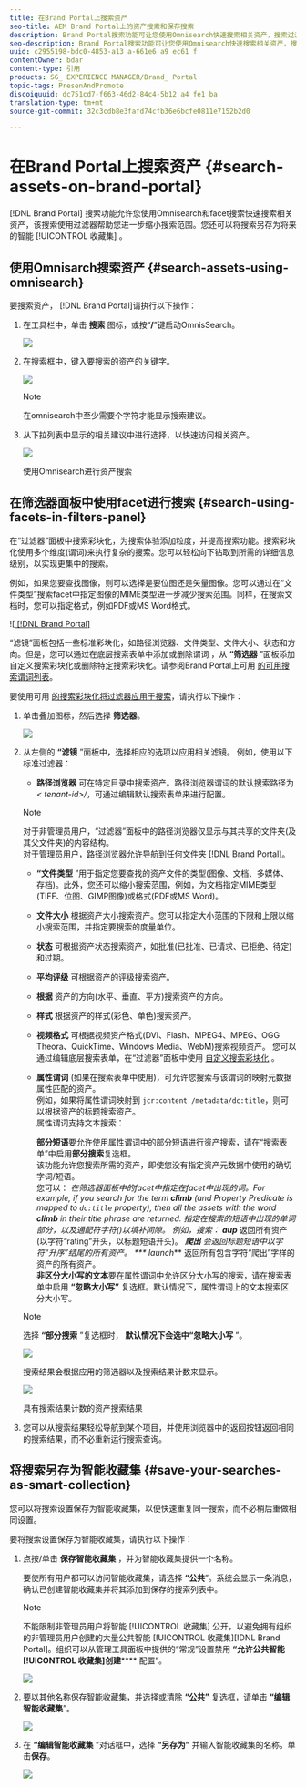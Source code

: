 ```yaml
---
title: 在Brand Portal上搜索资产
seo-title: AEM Brand Portal上的资产搜索和保存搜索
description: Brand Portal搜索功能可让您使用Omnisearch快速搜索相关资产，搜索过滤器可帮助您进一步缩小搜索范围。将搜索另存为将来的智能收藏集。
seo-description: Brand Portal搜索功能可让您使用Omnisearch快速搜索相关资产，搜索过滤器可帮助您进一步缩小搜索范围。将搜索另存为将来的智能收藏集。
uuid: c2955198-bdc0-4853-a13 a-661e6 a9 ec61 f
contentOwner: bdar
content-type: 引用
products: SG_ EXPERIENCE MANAGER/Brand_ Portal
topic-tags: PresenAndPromote
discoiquuid: dc751cd7-f663-46d2-84c4-5b12 a4 fe1 ba
translation-type: tm+mt
source-git-commit: 32c3cdb8e3fafd74cfb36e6bcfe0811e7152b2d0

---
```



# 在Brand Portal上搜索资产 {#search-assets-on-brand-portal}

[!DNL Brand Portal] 搜索功能允许您使用Omnisearch和facet搜索快速搜索相关资产，该搜索使用过滤器帮助您进一步缩小搜索范围。您还可以将搜索另存为将来的智能 [!UICONTROL 收藏集] 。

## 使用Omnisarch搜索资产 {#search-assets-using-omnisearch}

要搜索资产， [!DNL Brand Portal]请执行以下操作：

1. 在工具栏中，单击 **搜索** 图标，或按“**/**”键启动OmnisSearch。

   ![](assets/omnisearchicon-1.png)

2. 在搜索框中，键入要搜索的资产的关键字。

   ![](assets/omnisearch.png)

   >[!NOTE]
   >
   >在omnisearch中至少需要个字符才能显示搜索建议。

3. 从下拉列表中显示的相关建议中进行选择，以快速访问相关资产。

   ![](assets/assets-search-result.png)

   使用Omnisearch进行资产搜索

## 在筛选器面板中使用facet进行搜索 {#search-using-facets-in-filters-panel}

在“过滤器”面板中搜索彩块化，为搜索体验添加粒度，并提高搜索功能。搜索彩块化使用多个维度(谓词)来执行复杂的搜索。您可以轻松向下钻取到所需的详细信息级别，以实现更集中的搜索。

例如，如果您要查找图像，则可以选择是要位图还是矢量图像。您可以通过在“文件类型”搜索facet中指定图像的MIME类型进一步减少搜索范围。同样，在搜索文档时，您可以指定格式，例如PDF或MS Word格式。

![[ [!DNL Brand Portal]](assets/file-type-search.png "！DNL Brand Portal]")

“滤镜”面板包括一些标准彩块化，如路径浏览器、文件类型、文件大小、状态和方向。但是，您可以通过在底层搜索表单中添加或删除谓词 [](../using/brand-portal-search-facets.md) ，从 **“筛选器** ”面板添加自定义搜索彩块化或删除特定搜索彩块化。请参阅Brand Portal上可用 [的可用搜索谓词列表](../using/brand-portal-search-facets.md#list-of-search-predicates)。

要使用可用 [的搜索彩块化将过滤器应用于搜索](../using/brand-portal-search-facets.md)，请执行以下操作：

1. 单击叠加图标，然后选择 **筛选器**。

   ![](assets/selectorrail.png)

2. 从左侧的 **“滤镜** ”面板中，选择相应的选项以应用相关滤镜。
例如，使用以下标准过滤器：

   * **路径浏览器** 可在特定目录中搜索资产。路径浏览器谓词的默认搜索路径为 *&lt; tenant-id&gt;/*，可通过编辑默认搜索表单来进行配置。
   >[!NOTE]
   >
   >对于非管理员用户，“过滤器”面板中的路径浏览器仅显示与其共享的文件夹(及其父文件夹)的内容结构。\
   >对于管理员用户，路径浏览器允许导航到任何文件夹 [!DNL Brand Portal]。

   * **“文件类型** ”用于指定您要查找的资产文件的类型(图像、文档、多媒体、存档)。此外，您还可以缩小搜索范围，例如，为文档指定MIME类型(TIFF、位图、GIMP图像)或格式(PDF或MS Word)。
   * **文件大小** 根据资产大小搜索资产。您可以指定大小范围的下限和上限以缩小搜索范围，并指定要搜索的度量单位。
   * **状态** 可根据资产状态搜索资产，如批准(已批准、已请求、已拒绝、待定)和过期。
   * **平均评级** 可根据资产的评级搜索资产。
   * **根据** 资产的方向(水平、垂直、平方)搜索资产的方向。
   * **样式** 根据资产的样式(彩色、单色)搜索资产。
   * **视频格式** 可根据视频资产格式(DVI、Flash、MPEG4、MPEG、OGG Theora、QuickTime、Windows Media、WebM)搜索视频资产。
   您可以通过编辑底层搜索表单，在“过滤器”面板中使用 [自定义搜索彩块化](../using/brand-portal-search-facets.md) 。

   * **属性谓词** (如果在搜索表单中使用)，可允许您搜索与该谓词的映射元数据属性匹配的资产。\
      例如，如果将属性谓词映射到 `jcr:content /metadata/dc:title`，则可以根据资产的标题搜索资产。\
      属性谓词支持文本搜索：

      **部分短语**&#x200B;要允许使用属性谓词中的部分短语进行资产搜索，请在“搜索表单”中启用&#x200B;**部分搜索**&#x200B;复选框。\
      该功能允许您搜索所需的资产，即使您没有指定资产元数据中使用的确切字词/短语。\
      您可以：
*在筛选器面板中的facet中指定在facet中出现的词。For example, if you search for the term **climb** (and Property Predicate is mapped to `dc:title` property), then all the assets with the word **climb** in their title phrase are returned.
*指定在搜索的短语中出现的单词部分，以及通配符字符(*)以填补间隙。
例如，搜索：
      **aup*** 返回所有资产(以字符“rating”开头，以标题短语开头)。
      ***爬出** 会返回标题短语中以字符“升序”结尾的所有资产。
      *** launch*** 返回所有包含字符“爬出”字样的资产的所有资产。\
      **非区分大小写的文本**&#x200B;要在属性谓词中允许区分大小写的搜索，请在搜索表单中启用 **“忽略大小写”** 复选框。默认情况下，属性谓词上的文本搜索区分大小写。
   >[!NOTE]
   >
   >选择 **“部分搜索** ”复选框时， **默认情况下会选中“忽略大小写** ”。

   ![](assets/wildcard-prop-1.png)

   搜索结果会根据应用的筛选器以及搜索结果计数来显示。

   ![](assets/omnisearch-with-filters.png)

   具有搜索结果计数的资产搜索结果

3. 您可以从搜索结果轻松导航到某个项目，并使用浏览器中的返回按钮返回相同的搜索结果，而不必重新运行搜索查询。

## 将搜索另存为智能收藏集 {#save-your-searches-as-smart-collection}

您可以将搜索设置保存为智能收藏集，以便快速重复同一搜索，而不必稍后重做相同设置。

要将搜索设置保存为智能收藏集，请执行以下操作：

1. 点按/单击 **保存智能收藏集** ，并为智能收藏集提供一个名称。

   要使所有用户都可以访问智能收藏集，请选择 **“公共**”。系统会显示一条消息，确认已创建智能收藏集并将其添加到保存的搜索列表中。

   >[!NOTE]
   >
   >不能限制非管理员用户将智能 [!UICONTROL 收藏集] 公开，以避免拥有组织的非管理员用户创建的大量公共智能 [!UICONTROL 收藏集][!DNL Brand Portal]。组织可以从管理工具面板中提供的“常规”设置禁用 **“允许公共智能[!UICONTROL 收藏集]创建****** 配置”。

   ![](assets/save_smartcollectionui.png)

1. 要以其他名称保存智能收藏集，并选择或清除 **“公共”** 复选框，请单击 **“编辑智能收藏集**”。

   ![](assets/edit_smartcollection.png)

1. 在 **“编辑智能收藏集** ”对话框中，选择 **“另存为”** 并输入智能收藏集的名称。单击&#x200B;**保存**。

   ![](assets/saveas_smartsearch.png)
